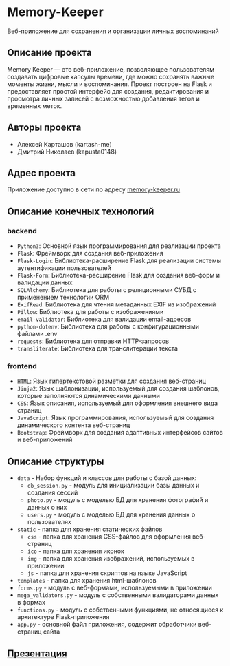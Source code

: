 # Memory-Keeper

Веб-приложение для сохранения и организации личных воспоминаний

## Описание проекта

Memory Keeper — это веб-приложение, позволяющее пользователям создавать цифровые капсулы времени, где можно сохранять важные моменты жизни, мысли и воспоминания. Проект построен на Flask и предоставляет простой интерфейс для создания, редактирования и просмотра личных записей с возможностью добавления тегов и временных меток.

## Авторы проекта

+ Алексей Карташов (kartash-me)
+ Дмитрий Николаев (kapusta0148)

## Адрес проекта

Приложение доступно в сети по адресу [memory-keeper.ru](https://memory-keeper.ru)

## Описание конечных технологий

### backend

+ `Python3`: Основной язык программирования для реализации проекта
+ `Flask`: Фреймворк для создания веб-приложения
+ `Flask-Login`: Библиотека-расширение Flask для реализации системы аутентификации пользователей
+ `Flask-Form`: Библиотека-расширение Flask для создания веб-форм и валидации данных
+ `SQLAlchemy`: Библиотека для работы с реляционными СУБД с применением технологии ORM
+ `ExifRead`: Библиотека для чтения метаданных EXIF из изображений
+ `Pillow`: Библиотека для работы с изображениями
+ `email-validator`: Библиотека для валидации email-адресов
+ `python-dotenv`: Библиотека для работы с конфигурационными файлами .env
+ `requests`: Библиотека для отправки HTTP-запросов
+ `transliterate`: Библиотека для транслитерации текста

### frontend

+ `HTML`: Язык гипертекстовой разметки для создания веб-страниц
+ `Jinja2`: Язык шаблонизации, используемый для создания шаблонов, которые заполняются динамическими данными
+ `CSS`: Язык описания, используемый для оформления внешнего вида страниц
+ `JavaScript`: Язык программирования, используемый для создания динамического контента веб-страниц
+ `Bootstrap`: Фреймворк для создания адаптивных интерфейсов сайтов и веб-приложений

## Описание структуры

+ `data` - Набор функций и классов для работы с базой данных:
  * `db_session.py` - модуль для инициализации базы данных и создания сессий
  * `photo.py` - модуль с моделью БД для хранения фотографий и данных о них
  * `users.py` - модуль с моделью БД для хранения данных о пользователях
+ `static` - папка для хранения статических файлов
  * `css` - папка для хранения CSS-файлов для оформления веб-страниц
  * `ico` - папка для хранения иконок
  * `img` - папка для хранения изображений, используемых в приложении
  * `js` - папка для хранения скриптов на языке JavaScript
+ `templates` - папка для хранения html-шаблонов
+ `forms.py` - модуль с веб-формами, используемыми в приложении
+ `mega_validators.py` - модуль с собственными валидаторами данных в формах
+ `functions.py` - модуль с собственными функциями, не относящиеся к архитектуре Flask-приложения
+ `app.py` - основной файл приложения, содержит обработчики веб-страниц сайта

## [Презентация](https://docs.google.com/presentation/d/1Tj7a5ITQ7_wDa_ZuVmZ0HMDFZu1ki-ao88-eZ7i6HkQ/edit?usp=sharing)
